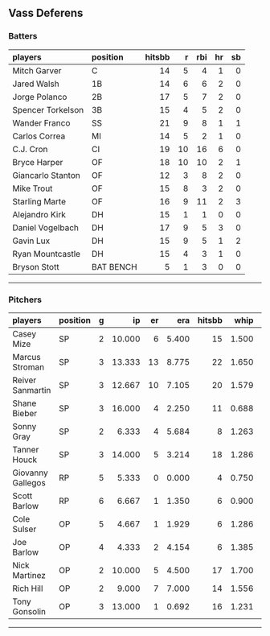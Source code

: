 ## Vass Deferens

### Batters

 
|players           |position  | hitsbb|  r| rbi| hr| sb| 
|:-----------------|:---------|------:|--:|---:|--:|--:| 
|Mitch Garver      |C         |     14|  5|   4|  1|  0| 
|Jared Walsh       |1B        |     14|  6|   6|  2|  0| 
|Jorge Polanco     |2B        |     17|  5|   7|  2|  0| 
|Spencer Torkelson |3B        |     15|  4|   5|  2|  0| 
|Wander Franco     |SS        |     21|  9|   8|  1|  1| 
|Carlos Correa     |MI        |     14|  5|   2|  1|  0| 
|C.J. Cron         |CI        |     19| 10|  16|  6|  0| 
|Bryce Harper      |OF        |     18| 10|  10|  2|  1| 
|Giancarlo Stanton |OF        |     12|  3|   8|  2|  0| 
|Mike Trout        |OF        |     15|  8|   3|  2|  0| 
|Starling Marte    |OF        |     16|  9|  11|  2|  3| 
|Alejandro Kirk    |DH        |     15|  1|   1|  0|  0| 
|Daniel Vogelbach  |DH        |     17|  9|   5|  3|  0| 
|Gavin Lux         |DH        |     15|  9|   5|  1|  2| 
|Ryan Mountcastle  |DH        |     15|  4|   3|  1|  0| 
|Bryson Stott      |BAT BENCH |      5|  1|   3|  0|  0| 


* * *

### Pitchers

 
|players           |position |  g|     ip| er|   era| hitsbb|  whip| so|  w| sv| 
|:-----------------|:--------|--:|------:|--:|-----:|------:|-----:|--:|--:|--:| 
|Casey Mize        |SP       |  2| 10.000|  6| 5.400|     15| 1.500|  4|  0|  0| 
|Marcus Stroman    |SP       |  3| 13.333| 13| 8.775|     22| 1.650| 14|  0|  0| 
|Reiver Sanmartin  |SP       |  3| 12.667| 10| 7.105|     20| 1.579|  8|  0|  0| 
|Shane Bieber      |SP       |  3| 16.000|  4| 2.250|     11| 0.688| 16|  1|  0| 
|Sonny Gray        |SP       |  2|  6.333|  4| 5.684|      8| 1.263|  5|  0|  0| 
|Tanner Houck      |SP       |  3| 14.000|  5| 3.214|     18| 1.286| 11|  1|  0| 
|Giovanny Gallegos |RP       |  5|  5.333|  0| 0.000|      4| 0.750|  5|  0|  3| 
|Scott Barlow      |RP       |  6|  6.667|  1| 1.350|      6| 0.900|  7|  1|  1| 
|Cole Sulser       |OP       |  5|  4.667|  1| 1.929|      6| 1.286|  3|  0|  0| 
|Joe Barlow        |OP       |  4|  4.333|  2| 4.154|      6| 1.385|  7|  1|  0| 
|Nick Martinez     |OP       |  2| 10.000|  5| 4.500|     17| 1.700|  9|  0|  0| 
|Rich Hill         |OP       |  2|  9.000|  7| 7.000|     14| 1.556|  6|  0|  0| 
|Tony Gonsolin     |OP       |  3| 13.000|  1| 0.692|     16| 1.231|  8|  1|  0| 


* * *



